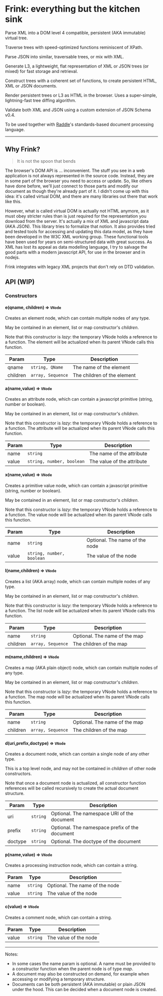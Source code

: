 # Frink: everything but the kitchen sink

Parse XML into a DOM level 4 compatible, persistent (AKA immutable) virtual tree. 

Traverse trees with speed-optimized functions reminiscent of XPath.

Parse JSON into similar, traversable trees, or mix with XML.

Generate L3, a lightweight, flat representation of XML or JSON trees (or mixed) for fast storage and retrieval.

Construct trees with a coherent set of functions, to create persistent HTML, XML or JSON documents.

Render persistent trees or L3 as HTML in the browser. Uses a super-simple, lightning-fast tree diffing algorithm.

Validate both XML and JSON using a custom extension of JSON Schema v0.4.

To be used together with [Raddle](http://raddle.org)'s standards-based document processing language.

---

## Why Frink?

> It is not the spoon that bends

The browser's DOM API is ... inconvenient. The stuff you see in a web application is not always represented in the source code. Instead, they are in some part of the browser you need to access or update. So, like others have done before, we'll just connect to those parts and modify our document as though they're already part of it. I didn't come up with this idea: it's called virtual DOM, and there are many libraries out there that work like this.

However, what is called virtual DOM is actually not HTML anymore, as it must obey stricter rules than is just required for the representation you download from the server. It's actually a mix of XML and javascript data (AKA JSON). This library tries to formalize that notion. It also provides tried and tested tools for accessing and updating this data model, as they have been developed in the W3C XML working group. These functional tools have been used for years on semi-structured data with great success. As XML has lost its appeal as data modelling language, I try to salvage the good parts with a modern javascript API, for use in the browser and in nodejs.

Frink integrates with legacy XML projects that don't rely on DTD validation.

## API (WIP)

### Constructors

#### e(qname, children) ⇒ <code>VNode</code>
Creates an element node, which can contain multiple nodes of any type.

May be contained in an element, list or map constructor's *children*.

Note that this constructor is *lazy*: the temporary VNode holds a reference to a function. The element will be actualized when its parent VNode calls this function.
 
| Param  | Type                | Description  |
| ------ | ------------------- | ------------ |
| qname  | <code>string, QName</code> | The name of the element |
| children | <code>array, Sequence</code> | The children of the element |

#### a(name,value) ⇒ <code>VNode</code>
Creates an attribute node, which can contain a javascript primitive (string, number or boolean).

May be contained in an element, list or map constructor's *children*.

Note that this constructor is *lazy*: the temporary VNode holds a reference to a function. The attribute will be actualized when its parent VNode calls this function.
 
| Param  | Type                | Description  |
| ------ | ------------------- | ------------ |
| name  | <code>string</code> | The name of the attribute |
| value | <code>string, number, boolean</code> | The value of the attribute |

#### x(name,value) ⇒ <code>VNode</code>
Creates a primitive value node, which can contain a javascript primitive (string, number or boolean).

May be contained in an element, list or map constructor's *children*.

Note that this constructor is *lazy*: the temporary VNode holds a reference to a function. The value node will be actualized when its parent VNode calls this function.
 
| Param  | Type                | Description  |
| ------ | ------------------- | ------------ |
| name  | <code>string</code> | Optional. The name of the node |
| value | <code>string, number, boolean</code> | The value of the node |

#### l(name,children) ⇒ <code>VNode</code>
Creates a list (AKA array) node, which can contain multiple nodes of any type.

May be contained in an element, list or map constructor's *children*.

Note that this constructor is *lazy*: the temporary VNode holds a reference to a function. The list node will be actualized when its parent VNode calls this function.
 
| Param  | Type                | Description  |
| ------ | ------------------- | ------------ |
| name  | <code>string</code> | Optional. The name of the map |
| children | <code>array, Sequence</code> | The children of the map |

#### m(name,children) ⇒ <code>VNode</code>
Creates a map (AKA plain object) node, which can contain multiple nodes of any type.

May be contained in an element, list or map constructor's *children*.

Note that this constructor is *lazy*: the temporary VNode holds a reference to a function. The map node will be actualized when its parent VNode calls this function.
 
| Param  | Type                | Description  |
| ------ | ------------------- | ------------ |
| name  | <code>string</code> | Optional. The name of the map |
| children | <code>array, Sequence</code> | The children of the map |

#### d(uri,prefix,doctype) ⇒ <code>VNode</code>
Creates a document node, which can contain a single node of any other type.

This is a top level node, and may not be contained in *children* of other node constructors.

Note that once a document node is actualized, all constructor function references will be called recursively to create the actual document structure.

| Param  | Type                | Description  |
| ------ | ------------------- | ------------ |
| uri  | <code>string</code> | Optional. The namespace URI of the document |
| prefix | <code>string</code> | Optional. The namespace prefix of the document |
| doctype | <code>string</code> | Optional. The doctype of the document |

#### p(name,value) ⇒ <code>VNode</code>
Creates a processing instruction node, which can contain a string.


| Param  | Type                | Description  |
| ------ | ------------------- | ------------ |
| name  | <code>string</code> | Optional. The name of the node |
| value | <code>string</code> | The value of the node |

#### c(value) ⇒ <code>VNode</code>
Creates a comment node, which can contain a string.

| Param  | Type                | Description  |
| ------ | ------------------- | ------------ |
| value | <code>string</code> | The value of the node |


___

Notes:

* In some cases the name param is optional. A name must be provided to a constructor function when the parent node is of type *map*.
* A document may also be constructed on demand, for example when accessing or modifying a temporary structure.
* Documents can be both persistent (AKA immutable) or plain JSON under the hood. This can be decided when a document node is created.
